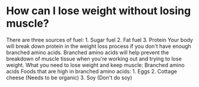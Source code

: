 # How can I lose weight without losing muscle?

There are three sources of fuel: 1. Sugar fuel 2. Fat fuel 3. Protein Your body will break down protein in the weight loss process if you don't have enough branched amino acids. Branched amino acids will help prevent the breakdown of muscle tissue when you're working out and trying to lose weight. What you need to lose weight and keep muscle: Branched amino acids Foods that are high in branched amino acids: 1. Eggs 2. Cottage cheese (Needs to be organic) 3. Soy (Don't do soy)